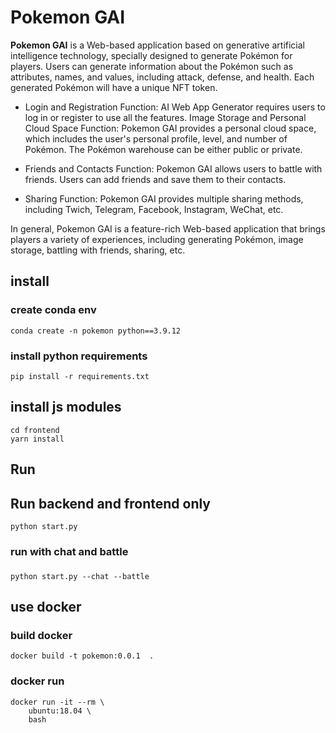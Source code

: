 # Pokemon GAI

**Pokemon GAI** is a Web-based application based on generative artificial intelligence technology, specially designed to generate Pokémon for players. Users can generate information about the Pokémon such as attributes, names, and values, including attack, defense, and health. Each generated Pokémon will have a unique NFT token.

* Login and Registration Function: AI Web App Generator requires users to log in or register to use all the features.
Image Storage and Personal Cloud Space Function: Pokemon GAI provides a personal cloud space, which includes the user's personal profile, level, and number of Pokémon. The Pokémon warehouse can be either public or private.

* Friends and Contacts Function: Pokemon GAI allows users to battle with friends. Users can add friends and save them to their contacts.

* Sharing Function: Pokemon GAI provides multiple sharing methods, including Twich, Telegram, Facebook, Instagram, WeChat, etc.

In general, Pokemon GAI is a feature-rich Web-based application that brings players a variety of experiences, including generating Pokémon, image storage, battling with friends, sharing, etc.

## install 

### create conda env 
```
conda create -n pokemon python==3.9.12 
```

### install python requirements

```
pip install -r requirements.txt
```

## install js modules

```
cd frontend
yarn install
```

## Run 
## Run backend and frontend only

```
python start.py
```

### run with chat and battle
###
```
python start.py --chat --battle
```

## use docker

### build docker 
```
docker build -t pokemon:0.0.1  .
```

### docker run
```
docker run -it --rm \
    ubuntu:18.04 \
    bash
```